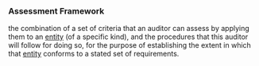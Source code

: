 ### Assessment Framework

the combination of a set of criteria that an auditor can assess by applying them to an <a href="https://essif-lab.github.io/framework/docs/terms/entity" hovertext="Entity: someone or something that is known to exist.">entity</a> (of a specific kind), and the procedures that this auditor will follow for doing so, for the purpose of establishing the extent in which that <a href="https://essif-lab.github.io/framework/docs/terms/entity" hovertext="Entity: someone or something that is known to exist.">entity</a> conforms to a stated set of requirements.